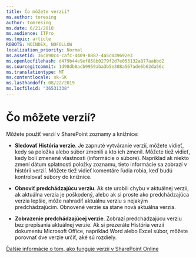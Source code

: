 ```yaml
---
title: Čo môžete verzií?
ms.author: toresing
author: tomresing
ms.date: 6/21/2018
ms.audience: ITPro
ms.topic: article
ROBOTS: NOINDEX, NOFOLLOW
localization_priority: Normal
ms.assetid: 36c890c4-cafc-4409-8887-4a5c039692e3
ms.openlocfilehash: d479b44e9ef858b0279f2d7e053132a877aabbd2
ms.sourcegitcommit: 1d98db8acb9959aba3b5e308a567ade6b62da56c
ms.translationtype: MT
ms.contentlocale: sk-SK
ms.lasthandoff: 08/22/2019
ms.locfileid: "36531338"
---
```

# <a name="what-can-i-do-with-versioning"></a>Čo môžete verzií?

Môžete použiť verzií v SharePoint zoznamy a knižnice:
  
- **Sledovať História verzie**. Je zapnuté vytváranie verzií, môžete vidieť, kedy sa položka alebo súbor zmenili a kto ich zmenil. Môžete tiež vidieť, kedy boli zmenené vlastnosti (informácie o súbore). Napríklad ak niekto zmení dátum splatnosti položky zoznamu, tieto informácie sa zobrazí v histórii verzií. Môžete tiež vidieť komentáre ľudia robia, keď budú kontrolovať súbory do knižnice. 
    
- **Obnoviť predchádzajúcu verziu**. Ak ste urobili chybu v aktuálnej verzii, ak aktuálna verzia je poškodený, alebo ak si proste ako predchádzajúca verzia lepšie, môže nahradiť aktuálnu verziu s nejakým predchádzajúcim. Obnovené verzie sa stane nová aktuálna verzia. 
    
- **Zobrazenie predchádzajúcej verzie**. Zobrazí predchádzajúcu verziu bez prepísania aktuálnej verzie. Ak si prezeráte História verzií dokumentu Microsoft Office, napríklad Word alebo Excel súbor, môžete porovnať dve verzie určiť, aké sú rozdiely. 
    
[Ďalšie informácie o tom, ako funguje verzií v SharePoint Online](https://go.microsoft.com/fwlink/?linkid=875710)
  

